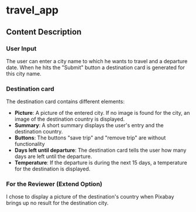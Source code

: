 # travel_app

## Content Description

### User Input
The user can enter a city name to which he wants to travel and a departure date. When he hits the "Submit" button a destination card is generated for this city name.

### Destination card
The destination card contains different elements:
- __Picture__: A picture of the entered city. If no image is found for the city, an image of the destination country is displayed.
- __Summary__: A short summary displays the user's entry and the destination country.
- __Buttons__: The buttons "save trip" and "remove trip" are without functionality
- __Days left until departure__: The destination card tells the user how many days are left until the departure.
- __Temperature__: If the departure is during the next 15 days, a temperature for the destination is displayed.

### For the Reviewer (Extend Option)
I chose to display a picture of the destination's country when Pixabay brings up no result for the destination city.